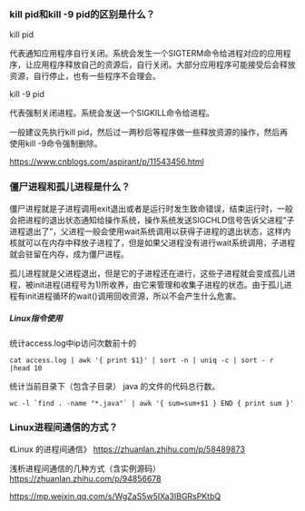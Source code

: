 ### kill pid和kill -9 pid的区别是什么？

kill pid 

代表通知应用程序自行关闭。系统会发生一个SIGTERM命令给进程对应的应用程序，让应用程序释放自己的资源后，自行关闭。大部分应用程序可能接受后会释放资源，自行停止，也有一些程序不会理会。

kill -9 pid

代表强制关闭进程。系统会发送一个SIGKILL命令给进程。

一般建议先执行kill pid，然后过一两秒后等程序做一些释放资源的操作，然后再使用kill -9命令强制删除。

https://www.cnblogs.com/aspirant/p/11543456.html

### 僵尸进程和孤儿进程是什么？
僵尸进程就是子进程调用exit退出或者是运行时发生致命错误，结束运行时，一般会把进程的退出状态通知给操作系统，操作系统发送SIGCHLD信号告诉父进程“子进程退出了”，父进程一般会使用wait系统调用以获得子进程的退出状态，这样内核就可以在内存中释放子进程了，但是如果父进程没有进行wait系统调用，子进程就会驻留在内存，成为僵尸进程。

孤儿进程就是父进程退出，但是它的子进程还在进行，这些子进程就会变成孤儿进程，被init进程(进程号为1)所收养，由它来管理和收集子进程的状态。由于孤儿进程有init进程循环的wait()调用回收资源，所以不会产生什么危害。

##### Linux指令使用

统计access.log中ip访问次数前十的

```
cat access.log | awk '{ print $1}' | sort -n | uniq -c | sort - r |head 10 
```

统计当前目录下（包含子目录） java 的文件的代码总行数。    

```
wc -l `find . -name "*.java"` | awk '{ sum=sum+$1 } END { print sum }'
```

### Linux进程间通信的方式？

《Linux 的进程间通信》 https://zhuanlan.zhihu.com/p/58489873

浅析进程间通信的几种方式（含实例源码） https://zhuanlan.zhihu.com/p/94856678

https://mp.weixin.qq.com/s/WgZaS5w5IXa3IBGRsPKtbQ